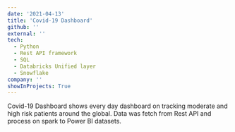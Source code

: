 ```yaml
---
date: '2021-04-13'
title: 'Covid-19 Dashboard'
github: ''
external: ''
tech:
  - Python
  - Rest API framework
  - SQL
  - Databricks Unified layer
  - Snowflake
company: ''
showInProjects: True
---
```


Covid-19 Dashboard shows every day dashboard on tracking moderate and high risk patients around the global. Data was fetch from Rest API and process on spark to Power BI datasets.
